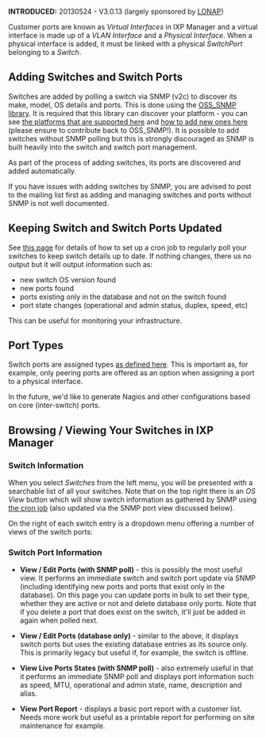 **INTRODUCED:** 20130524 - V3.0.13 (largely sponsored by [LONAP](http://www.lonap.net/))

Customer ports are known as _Virtual Interfaces_ in IXP Manager and a virtual interface is made up of a _VLAN Interface_ and a _Physical Interface_. When a physical interface is added, it must be linked with a physical _SwitchPort_ belonging to a _Switch_.

## Adding Switches and Switch Ports

Switches are added by polling a switch via SNMP (v2c) to discover its make, model, OS details and ports. This is done using the [OSS_SNMP library](https://github.com/opensolutions/OSS_SNMP/wiki). It is required that this library can discover your platform - you can see [the platforms that are supported here](https://github.com/opensolutions/OSS_SNMP/tree/master/OSS_SNMP/Platforms) and [how to add new ones here](https://github.com/opensolutions/OSS_SNMP/wiki/Device-Discovery) (please ensure to contribute back to OSS_SNMP!). It is possible to add switches without SNMP polling but this is strongly discouraged as SNMP is built heavily into the switch and switch port management.

As part of the process of adding switches, its ports are discovered and added automatically.

If you have issues with adding switches by SNMP, you are advised to post to the mailing list first as adding and managing switches and ports without SNMP is not well documented.

## Keeping Switch and Switch Ports Updated

See [this page](Updating-Switches-and-Ports-via-SNMP) for details of how to set up a cron job to regularly poll your switches to keep switch details up to date. If nothing changes, there us no output but it will output information such as:

* new switch OS version found
* new ports found
* ports existing only in the database and not on the switch found
* port state changes (operational and admin status, duplex, speed, etc)

This can be useful for monitoring your infrastructure.

## Port Types

Switch ports are assigned types [as defined here](https://github.com/inex/IXP-Manager/blob/master/application/Entities/SwitchPort.php#L13). This is important as, for example, only peering ports are offered as an option when assigning a port to a physical interface.

In the future, we'd like to generate Nagios and other configurations based on core (inter-switch) ports.

## Browsing / Viewing Your Switches in IXP Manager

### Switch Information

When you select _Switches_ from the left menu, you will be presented with a searchable list of all your switches. Note that on the top right there is an _OS View_ button which will show switch information as gathered by SNMP using [the cron job](Updating-Switches-and-Ports-via-SNMP) (also updated via the SNMP port view discussed below).

On the right of each switch entry is a dropdown menu offering a number of views of the switch ports:

### Switch Port Information

* **View / Edit Ports (with SNMP poll)** - this is possibly the most useful view. It performs an immediate switch and switch port update via SNMP (including identifying new ports and ports that exist only in the database). On this page you can update ports in bulk to set their type, whether they are active or not and delete database only ports. Note that if you delete a port that does exist on the switch, it'll just be added in again when polled next.

* **View / Edit Ports (database only)** - similar to the above, it displays switch ports but uses the existing database entries as its source only. This is primarily legacy but useful if, for example, the switch is offline.

* **View Live Ports States (with SNMP poll)** - also extremely useful in that it performs an immediate SNMP poll and displays port information such as speed, MTU, operational and admin state, name, description and alias.

* **View Port Report** - displays a basic port report with a customer list. Needs more work but useful as a printable report for performing on site maintenance for example.
